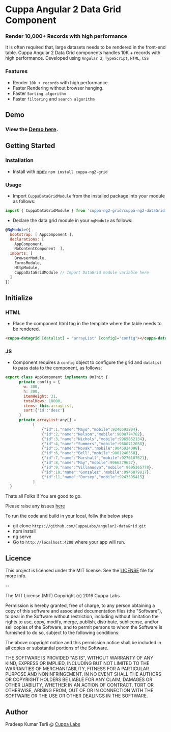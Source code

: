 # Cuppa Angular 2 Data Grid Component
### Render 10,000+ Records with high performance
It is often required that, large datasets needs to be rendered in the front-end table. Cuppa Angular 2 Data Grid components handles 10K + records with high performance. Developed using `Angular 2`, `TypeScript`, `HTML`, `CSS` 

### Features
- Render `10k + records` with high performance
- Faster Rendering without browser hanging.
- Faster `Sorting algorithm`
- Faster `filtering` and `search algorithm`


## Demo
### View the [Demo here](https://cuppalabs.github.io/angular2-dataGrid/).

## Getting Started

### Installation
- Install with [npm](https://www.npmjs.com/package/cuppa-ng2-grid):
    `npm install cuppa-ng2-grid `

### Usage

- Import `CuppaDataGridModule` from the installed package into your module as follows:

```js
import { CuppaDataGridModule } from 'cuppa-ng2-grid/cuppa-ng2-dataGrid';
```
- Declare the data grid module in your `ngModule` as follows:

```js
@NgModule({
  bootstrap: [ AppComponent ],
  declarations: [
    AppComponent,
    NoContentComponent  ],
  imports: [
    BrowserModule, 
    FormsModule,
    HttpModule,
    CuppaDataGridModule // Import DataGrid module variable here
  ]
})
```

## Initialize

### HTML
- Place the component html tag in the template where the table needs to be rendered.
```html
<cuppa-datagrid [datalist] = "arrayList" [config]="config"></cuppa-datagrid>
```

### JS 
- Component requires a `config` object to configure the grid and `datalist` to pass data to the component, as follows:

```js 
export class AppComponent implements OnInit {
      private config = {
        w: 300,
        h: 300,
        itemHeight: 31,
        totalRows: 10000,
        items: this.arrayList,
        sort:{'id':'desc'}
      }
      private arrayList:any[] =
            [
                {"id":1,"name":"Mayo","mobile":9240592804},
                {"id":2,"name":"Nelson","mobile":9008774782},
                {"id":3,"name":"Nichols","mobile":9965852134},
                {"id":4,"name":"Summers","mobile":9600712058},
                {"id":5,"name":"Novak","mobile":9045924098},
                {"id":6,"name":"Bell","mobile":9001240358},
                {"id":7,"name":"Marshall","mobile":9276107621},
                {"id":8,"name":"May","mobile":9966279627},
                {"id":9,"name":"Villanueva","mobile":9695365778},
                {"id":10,"name":"Gonzalez","mobile":9946879817},
                {"id":11,"name":"Dorsey","mobile":9243595415}
            ]
  }
```

Thats all Folks !! You are good to go.

Please raise any issues [here](https://github.com/CuppaLabs/angular2-dataGrid/issues)

To run the code and build in your local, follw the below steps

- git clone `https://github.com/CuppaLabs/angular2-dataGrid.git`
- npm install
- ng serve
- Go to `http://localhost:4200` where your app will run.

## Licence

This project is licensed under the MIT license. See the [LICENSE](LICENSE) file for more info.

--

The MIT License (MIT)
Copyright (c) 2016 Cuppa Labs

Permission is hereby granted, free of charge, to any person obtaining a copy
of this software and associated documentation files (the "Software"), to deal
in the Software without restriction, including without limitation the rights
to use, copy, modify, merge, publish, distribute, sublicense, and/or sell
copies of the Software, and to permit persons to whom the Software is
furnished to do so, subject to the following conditions:

The above copyright notice and this permission notice shall be included in
all copies or substantial portions of the Software.

THE SOFTWARE IS PROVIDED "AS IS", WITHOUT WARRANTY OF ANY KIND, EXPRESS OR
IMPLIED, INCLUDING BUT NOT LIMITED TO THE WARRANTIES OF MERCHANTABILITY,
FITNESS FOR A PARTICULAR PURPOSE AND NONINFRINGEMENT. IN NO EVENT SHALL THE
AUTHORS OR COPYRIGHT HOLDERS BE LIABLE FOR ANY CLAIM, DAMAGES OR OTHER
LIABILITY, WHETHER IN AN ACTION OF CONTRACT, TORT OR OTHERWISE, ARISING FROM,
OUT OF OR IN CONNECTION WITH THE SOFTWARE OR THE USE OR OTHER DEALINGS IN
THE SOFTWARE.

## Author
Pradeep Kumar Terli  @ [Cuppa Labs](http://www.cuppalabs.com)

